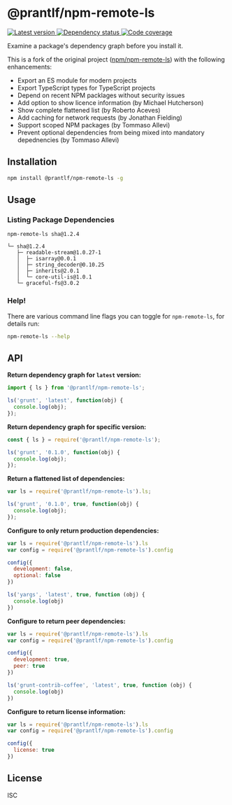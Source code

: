 # @prantlf/npm-remote-ls

[![Latest version](https://img.shields.io/npm/v/@prantlf/npm-remote-ls)
 ![Dependency status](https://img.shields.io/librariesio/release/npm/@prantlf/npm-remote-ls)
](https://www.npmjs.com/package/@prantlf/npm-remote-ls)
[![Code coverage](https://codecov.io/gh/prantlf/npm-remote-ls/branch/master/graph/badge.svg)](https://codecov.io/gh/prantlf/npm-remote-ls)

Examine a package's dependency graph before you install it.

This is a fork of the original project ([npm/npm-remote-ls](https://github.com/npm/npm-remote-ls)) with the following enhancements:

* Export an ES module for modern projects
* Export TypeScript types for TypeScript projects
* Depend on recent NPM packlages without security issues
* Add option to show licence information (by Michael Hutcherson)
* Show complete flattened list (by Roberto Aceves)
* Add caching for network requests (by Jonathan Fielding)
* Support scoped NPM packages (by Tommaso Allevi)
* Prevent optional dependencies from being mixed into mandatory depednencies (by Tommaso Allevi)

## Installation

```bash
npm install @prantlf/npm-remote-ls -g
```

## Usage

### Listing Package Dependencies

```
npm-remote-ls sha@1.2.4

└─ sha@1.2.4
   ├─ readable-stream@1.0.27-1
   │  ├─ isarray@0.0.1
   │  ├─ string_decoder@0.10.25
   │  ├─ inherits@2.0.1
   │  └─ core-util-is@1.0.1
   └─ graceful-fs@3.0.2
```

### Help!

There are various command line flags you can toggle for `npm-remote-ls`, for
details run:

```bash
npm-remote-ls --help
```

## API

**Return dependency graph for `latest` version:**

```javascript
import { ls } from '@prantlf/npm-remote-ls';

ls('grunt', 'latest', function(obj) {
  console.log(obj);
});
```

**Return dependency graph for specific version:**

```javascript
const { ls } = require('@prantlf/npm-remote-ls');

ls('grunt', '0.1.0', function(obj) {
  console.log(obj);
});
```

**Return a flattened list of dependencies:**

```javascript
var ls = require('@prantlf/npm-remote-ls').ls;

ls('grunt', '0.1.0', true, function(obj) {
  console.log(obj);
});
```

**Configure to only return production dependencies:**

```javascript
var ls = require('@prantlf/npm-remote-ls').ls
var config = require('@prantlf/npm-remote-ls').config

config({
  development: false,
  optional: false
})

ls('yargs', 'latest', true, function (obj) {
  console.log(obj)
})
```

**Configure to return peer dependencies:**

```javascript
var ls = require('@prantlf/npm-remote-ls').ls
var config = require('@prantlf/npm-remote-ls').config

config({
  development: true,
  peer: true
})

ls('grunt-contrib-coffee', 'latest', true, function (obj) {
  console.log(obj)
})
```

**Configure to return license information:**

```javascript
var ls = require('@prantlf/npm-remote-ls').ls
var config = require('@prantlf/npm-remote-ls').config

config({
  license: true
})
```

## License

ISC
